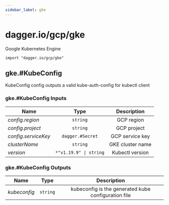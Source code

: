 ```yaml
---
sidebar_label: gke
---
```


# dagger.io/gcp/gke

Google Kubernetes Engine

```cue
import "dagger.io/gcp/gke"
```

## gke.#KubeConfig

KubeConfig config outputs a valid kube-auth-config for kubectl client

### gke.#KubeConfig Inputs

| Name                  | Type                      | Description        |
| -------------         |:-------------:            |:-------------:     |
|*config.region*        | `string`                  |GCP region          |
|*config.project*       | `string`                  |GCP project         |
|*config.serviceKey*    | `dagger.#Secret`          |GCP service key     |
|*clusterName*          | `string`                  |GKE cluster name    |
|*version*              | `*"v1.19.9" \| string`    |Kubectl version     |

### gke.#KubeConfig Outputs

| Name             | Type              | Description                                           |
| -------------    |:-------------:    |:-------------:                                        |
|*kubeconfig*      | `string`          |kubeconfig is the generated kube configuration file    |
